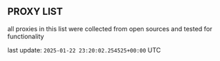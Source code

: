 ## PROXY LIST

all proxies in this list were collected from open sources and tested for functionality

last update: `2025-01-22 23:20:02.254525+00:00` UTC